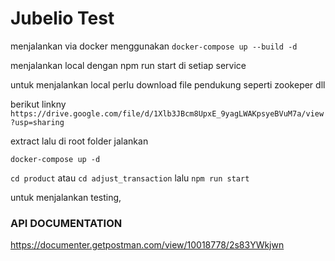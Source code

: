 # Jubelio Test

menjalankan via docker menggunakan `docker-compose up --build -d`

menjalankan local dengan npm run start di setiap service

untuk menjalankan local perlu download file pendukung seperti zookeper dll

berikut linkny
`https://drive.google.com/file/d/1Xlb3JBcm8UpxE_9yagLWAKpsyeBVuM7a/view?usp=sharing`

extract lalu di root folder jalankan

`docker-compose up -d`

`cd product` atau `cd adjust_transaction` lalu `npm run start`

untuk menjalankan testing,

### API DOCUMENTATION

https://documenter.getpostman.com/view/10018778/2s83YWkjwn
